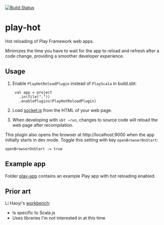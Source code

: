 [![Build Status](https://github.com/malliina/play-hot-reload/workflows/Test/badge.svg)](https://github.com/malliina/play-hot-reload/actions)

# play-hot

Hot reloading of Play Framework web apps.

Minimizes the time you have to wait for the app to reload and refresh after a code change, providing a smoother
developer experience.

## Usage

1. Enable `PlayHotReloadPlugin` instead of `PlayScala` in build.sbt:

        val app = project
          .in(file("."))
          .enablePlugins(PlayHotReloadPlugin)

1. Load [socket.js](src/main/resources/socket.js) from the HTML of your web page.

1. When developing with `sbt ~run`, changes to source code will reload the web page after recompilation.

This plugin also opens the browser at http://localhost:9000 when the app initially starts in dev mode. Toggle this
setting with key `openBrowserOnStart`:

    openBrowserOnStart := true

## Example app

Folder [play-app](play-app) contains an example Play app with hot reloading enabled.

## Prior art

Li Haoyi's [workbench](https://github.com/lihaoyi/workbench):

- Is specific to Scala.js
- Uses libraries I'm not interested in at this time

